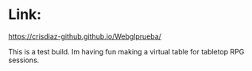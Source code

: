 # Link:
https://crisdiaz-github.github.io/Webglprueba/

This is a test build. Im having fun making a virtual table for tabletop RPG sessions.
